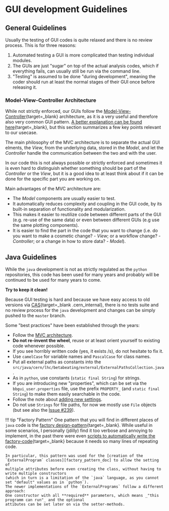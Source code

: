# GUI development Guidelines

## General Guidelines

Usually the testing of GUI codes is quite relaxed and there is no review process.
This is for three reasons:

1. Automated testing a GUI is more complicated than testing individual modules.
1. The GUIs are just "sugar" on top of the actual analysis codes, which if everything fails, can usually still be run via the command line.
1. "Testing" is assumed to be done "during development", meaning the coder should run at least the normal stages of their GUI once before releasing it.

### Model-View-Controller Architecture

While not strictly enforced, our GUIs follow the [Model-View-Controller][mvc_wiki]{target=_blank} architecture,
as it is a very useful and therefore also very common GUI pattern.
[A better explanation can be found here][mvc_geeks]{target=_blank}, but this section summarizes a few key points relevant to our usecase.

The main philosophy of the MVC architecture is to separate the actual GUI elments, the _View_, from the underlying data, stored in the _Model_,
and let the _Controller_ handle the communication between the two and with the user.

In our code this is not always possible or strictly enforced and sometimes it is even hard to distinguish whether something should be part of the
_Controller_ or the _View_, but it is a good idea to at least think about if it can be done for the specific part you are working on.

Main advantages of the MVC architecture are:

- The _Model_ components are usually easier to test.
- It automatically reduces complexity and coupling in the GUI code, by its built-in separation of functionality and modularization.
- This makes it easier to reutilize code between different parts of the GUI (e.g. re-use of the same data) or even between different GUIs (e.g use the same plotting components).
- It is easier to find the part in the code that you want to change (i.e. do you want to make a cosmetic change? - _View_; or a workflow change? - _Controller_; or a change in how to store data? - _Model_).

## Java Guidelines

While the `java` development is not as strictly regulated as the `python` repositories,
this code has been used for many years and probably will be continued to be used for many years to come.

**Try to keep it clean!**

Because GUI testing is hard and because we have easy access to old versions via [CAS][cas_cern]{target=_blank .cern_internal},
there is no tests suite and no review process for the `java` development and changes can be simply pushed to the `master` branch.

Some "best practices" have been established through the years:

- Follow the [MVC architecture](#model-view-controller-architecture).
- **Do not re-invent the wheel**, reuse or at least orient yourself to existing code whenever possible.
- If you see horribly written code (yes, it exists /s), do not hesitate to fix it.
- Use `camelCase` for variable names and `PascalCase` for class names.
- Put all external paths as constants into the `src/java/cern/lhc/betabeating/external/ExternalPathsCollection.java`.
- As in `python`, use constants (`static final String`) for strings.
- If you are introducing new "properties", which can be set via the `bbgui_user.properties` file, use the prefix `PROPERTY_`  (and `static final String`) to make them easily searchable in the code.
- Follow the note about [adding new settings](../betabeat/settings.md#adding-new-settings).
- Do not use `Strings` for file paths, for now we mostly use `File` objects (but see also the [Issue #239][issue_239]).

!!! tip "Factory Pattern"
    One pattern that you will find in different places of `java` code is the [factory design-pattern][factory_pattern_wiki]{target=_blank}.
    While useful in some scenarios, I personally (jdilly) find it too verbose and annoying to implement,
    in the past there were even [scripts to automatically write the factory-code][internal_program_writer]{target=_blank} because it needs so many lines of repeating code.

    In particular, this pattern was used for the [creation of the `ExternalProgram` classes][factory_pattern_doc] to allow the setting of
    multiple attributes before even creating the class, without having to write multiple constructors
    (which in turn is a limitation of the `java` language, as you cannot set "default" values as in `python`).
    The newer implementations of the `ExternalPrograms` follow a different approach:
    One constructor with all **required** parameters, which means _"this programm can run"_ and the optional
    attibutes can be set later on via the setter-methods.

[cas_cern]: https://cas.cern.ch
[issue_239]: https://gitlab.cern.ch/acc-co/lhc/lhc-app-beta-beating/-/issues/239
[mvc_wiki]: https://en.wikipedia.org/wiki/Model%E2%80%93view%E2%80%93controller
[mvc_geeks]: https://www.geeksforgeeks.org/mvc-framework-introduction/
[factory_pattern_wiki]: https://en.wikipedia.org/wiki/Factory_method_pattern
[internal_program_writer]: https://gitlab.cern.ch/acc-co/lhc/lhc-app-beta-beating/-/blob/BetaBeatSrc/src/java/cern/lhc/betabeating/external/helper/InternalProgramWriter.java
[factory_pattern_doc]: https://gitlab.cern.ch/acc-co/lhc/lhc-app-beta-beating/-/blob/BetaBeatSrc/src/java/cern/lhc/betabeating/external/documentation
